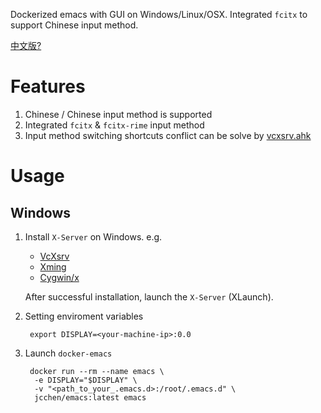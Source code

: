 
Dockerized emacs with GUI on Windows/Linux/OSX. Integrated `fcitx` to support Chinese input method.

[中文版?](./README_zh_CN.md ) 



Features
========

1. Chinese / Chinese input method is supported
2. Integrated `fcitx` & `fcitx-rime` input method
3. Input method switching shortcuts conflict can be solve by [vcxsrv.ahk](https://github.com/jcchen9416/vcxsrv-ahk )


Usage
=====

Windows
-------

1. Install `X-Server` on Windows. e.g.

   - [VcXsrv](https://sourceforge.net/projects/vcxsrv/ ) 
   - [Xming](https://xming.en.softonic.com/ ) 
   - [Cygwin/x](https://x.cygwin.com/ )

    After successful installation, launch the `X-Server` (XLaunch).

2. Setting enviroment variables

        export DISPLAY=<your-machine-ip>:0.0

3. Launch `docker-emacs`

        docker run --rm --name emacs \
         -e DISPLAY="$DISPLAY" \
         -v "<path_to_your_.emacs.d>:/root/.emacs.d" \
         jcchen/emacs:latest emacs
    
